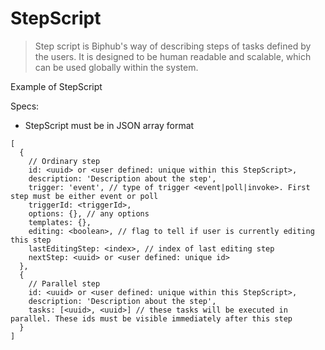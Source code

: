 # StepScript

> Step script is Biphub's way of describing steps of tasks defined by the
> users. It is designed to be human readable and scalable,
> which can be used globally within the system.

Example of StepScript

Specs:
- StepScript must be in JSON array format

```
[
  {
    // Ordinary step
    id: <uuid> or <user defined: unique within this StepScript>,
    description: 'Description about the step',
    trigger: 'event', // type of trigger <event|poll|invoke>. First step must be either event or poll
    triggerId: <triggerId>,
    options: {}, // any options
    templates: {},
    editing: <boolean>, // flag to tell if user is currently editing this step
    lastEditingStep: <index>, // index of last editing step
    nextStep: <uuid> or <user defined: unique id>
  },
  {
    // Parallel step
    id: <uuid> or <user defined: unique within this StepScript>,
    description: 'Description about the step',
    tasks: [<uuid>, <uuid>] // these tasks will be executed in parallel. These ids must be visible immediately after this step
  }
]
```